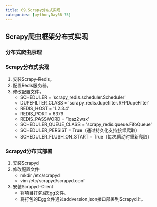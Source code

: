 ```yaml
---
title: 09.Scrapy分布式实现
categories: [python,Day66-75]
---
```

## Scrapy爬虫框架分布式实现

### 分布式爬虫原理



### Scrapy分布式实现

1. 安装Scrapy-Redis。
2. 配置Redis服务器。
3. 修改配置文件。
   - SCHEDULER = 'scrapy_redis.scheduler.Scheduler'
   - DUPEFILTER_CLASS = 'scrapy_redis.dupefilter.RFPDupeFilter'
   - REDIS_HOST = '1.2.3.4'
   - REDIS_PORT = 6379
   - REDIS_PASSWORD = '1qaz2wsx'
   - SCHEDULER_QUEUE_CLASS = 'scrapy_redis.queue.FifoQueue'
   - SCHEDULER_PERSIST = True（通过持久化支持接续爬取）
   - SCHEDULER_FLUSH_ON_START = True（每次启动时重新爬取）

### Scrapyd分布式部署

1. 安装Scrapyd
2. 修改配置文件
   - mkdir /etc/scrapyd
   - vim /etc/scrapyd/scrapyd.conf
3. 安装Scrapyd-Client
   - 将项目打包成Egg文件。
   - 将打包的Egg文件通过addversion.json接口部署到Scrapyd上。

